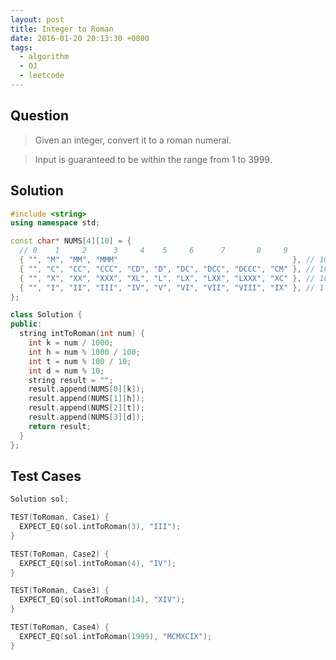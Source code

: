 ```yaml
---
layout: post
title: Integer to Roman
date: 2016-01-20 20:13:30 +0800
tags:
  - algorithm
  - OJ
  - leetcode
---
```


Question
--------

> Given an integer, convert it to a roman numeral.

> Input is guaranteed to be within the range from 1 to 3999.

Solution
--------

```cpp
#include <string>
using namespace std;

const char* NUMS[4][10] = {
  // 0    1     2      3     4    5     6      7       8     9
  { "", "M", "MM", "MMM"                                       }, // 1000
  { "", "C", "CC", "CCC", "CD", "D", "DC", "DCC", "DCCC", "CM" }, // 100
  { "", "X", "XX", "XXX", "XL", "L", "LX", "LXX", "LXXX", "XC" }, // 10
  { "", "I", "II", "III", "IV", "V", "VI", "VII", "VIII", "IX" }, // 1
};

class Solution {
public:
  string intToRoman(int num) {
    int k = num / 1000;
    int h = num % 1000 / 100;
    int t = num % 100 / 10;
    int d = num % 10;
    string result = "";
    result.append(NUMS[0][k]);
    result.append(NUMS[1][h]);
    result.append(NUMS[2][t]);
    result.append(NUMS[3][d]);
    return result;
  }
};
```

Test Cases
----------

```cpp
Solution sol;

TEST(ToRoman, Case1) {
  EXPECT_EQ(sol.intToRoman(3), "III");
}

TEST(ToRoman, Case2) {
  EXPECT_EQ(sol.intToRoman(4), "IV");
}

TEST(ToRoman, Case3) {
  EXPECT_EQ(sol.intToRoman(14), "XIV");
}

TEST(ToRoman, Case4) {
  EXPECT_EQ(sol.intToRoman(1999), "MCMXCIX");
}
```
